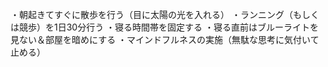 ・朝起きてすぐに散歩を行う（目に太陽の光を入れる）
・ランニング（もしくは競歩）を1日30分行う
・寝る時間帯を固定する
・寝る直前はブルーライトを見ない＆部屋を暗めにする
・マインドフルネスの実施（無駄な思考に気付いて止める）
